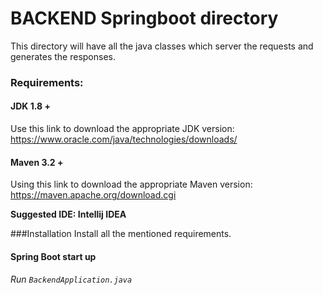 # BACKEND Springboot directory

This directory will have all the java classes which server the requests and generates the responses.

### Requirements:

#### JDK 1.8 +
Use this link to download the appropriate JDK version: https://www.oracle.com/java/technologies/downloads/

#### Maven 3.2 +
Using this link to download the appropriate Maven version: https://maven.apache.org/download.cgi

**Suggested IDE: Intellij IDEA**

###Installation
Install all the mentioned requirements.

#### Spring Boot start up

###### Run `BackendApplication.java` 
